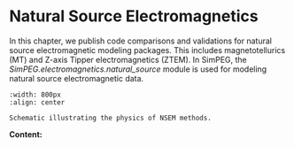 Natural Source Electromagnetics
===============================

In this chapter, we publish code comparisons and validations for natural source electromagnetic modeling packages.
This includes magnetotellurics (MT) and Z-axis Tipper electromagnetics (ZTEM).
In SimPEG, the *SimPEG.electromagnetics.natural_source* module is used for modeling natural source electromagnetic data.

```{figure} ../assets/section_images/nsem_physics.PNG
:width: 800px
:align: center

Schematic illustrating the physics of NSEM methods.
```

**Content:**
